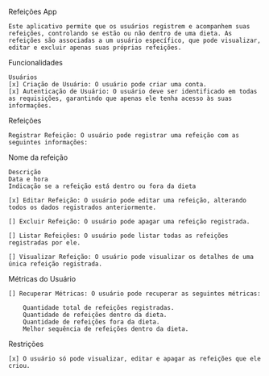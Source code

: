 Refeições App

	Este aplicativo permite que os usuários registrem e acompanhem suas refeições, controlando se estão ou não dentro de uma dieta. As refeições são associadas a um usuário específico, que pode visualizar, editar e excluir apenas suas próprias refeições.

Funcionalidades

	Usuários
	[x] Criação de Usuário: O usuário pode criar uma conta.
	[x] Autenticação de Usuário: O usuário deve ser identificado em todas as requisições, garantindo que apenas ele tenha acesso às suas informações.

Refeições

	Registrar Refeição: O usuário pode registrar uma refeição com as seguintes informações:

Nome da refeição

	Descrição
	Data e hora
	Indicação se a refeição está dentro ou fora da dieta

	[x] Editar Refeição: O usuário pode editar uma refeição, alterando todos os dados registrados anteriormente.

	[] Excluir Refeição: O usuário pode apagar uma refeição registrada.

	[] Listar Refeições: O usuário pode listar todas as refeições registradas por ele.

	[] Visualizar Refeição: O usuário pode visualizar os detalhes de uma única refeição registrada.

Métricas do Usuário

	[] Recuperar Métricas: O usuário pode recuperar as seguintes métricas:

		Quantidade total de refeições registradas.
		Quantidade de refeições dentro da dieta.
		Quantidade de refeições fora da dieta.
		Melhor sequência de refeições dentro da dieta.
Restrições

	[x] O usuário só pode visualizar, editar e apagar as refeições que ele criou.

